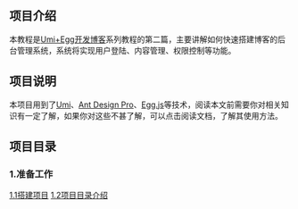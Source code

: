 ## 项目介绍
本教程是[Umi+Egg开发博客](htts://www.baidu.com)系列教程的第二篇，主要讲解如何快速搭建博客的后台管理系统，系统将实现用户登陆、内容管理、权限控制等功能。

## 项目说明
本项目用到了[Umi](https://umijs.org/zh-CN/docs)、[Ant Design Pro](https://pro.ant.design/docs/getting-started-cn)、[Egg.js](https://eggjs.org/zh-cn/)等技术，阅读本文前需要你对相关知识有一定了解，如果你对这些不甚了解，可以点击阅读文档，了解其使用方法。

## 项目目录
### 1.准备工作
[1.1搭建项目](./books/1.1搭建项目.md)
[1.2项目目录介绍](./books/1.2项目目录介绍.md)

